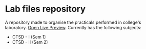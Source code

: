 # Lab files repository
A repository made to organise the practicals performed in college's laboratory. [Open Live Preview](https://jndhruv.github.io/lab-files/).
Currently has the following subjects:
- CTSD - I (Sem 1)
- CTSD - II (Sem 2)
